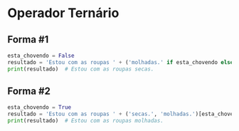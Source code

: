 # Operador Ternário


## Forma #1
````python
esta_chovendo = False
resultado = 'Estou com as roupas ' + ('molhadas.' if esta_chovendo else 'secas.')
print(resultado)  # Estou com as roupas secas.
````

## Forma #2
````python
esta_chovendo = True
resultado = 'Estou com as roupas ' + ('secas.', 'molhadas.')[esta_chovendo]
print(resultado)  # Estou com as roupas molhadas.
````